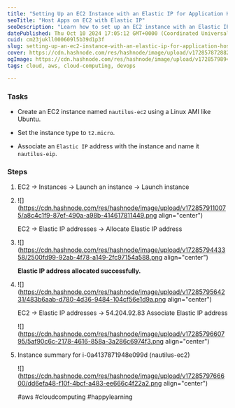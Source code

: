 ```yaml
---
title: "Setting Up an EC2 Instance with an Elastic IP for Application Hosting"
seoTitle: "Host Apps on EC2 with Elastic IP"
seoDescription: "Learn how to set up an EC2 instance with an Elastic IP for application hosting on AWS using Linux AMI and t2.micro type"
datePublished: Thu Oct 10 2024 17:05:12 GMT+0000 (Coordinated Universal Time)
cuid: cm23jukll000609l5b39d1p3f
slug: setting-up-an-ec2-instance-with-an-elastic-ip-for-application-hosting
cover: https://cdn.hashnode.com/res/hashnode/image/upload/v1728578728820/ff108ed5-8a26-4009-a7c6-dffa993fe17b.png
ogImage: https://cdn.hashnode.com/res/hashnode/image/upload/v1728579894180/2bf3c782-d3e7-45cc-abf0-66f450b233fe.png
tags: cloud, aws, cloud-computing, devops

---
```


### Tasks

* Create an EC2 instance named `nautilus-ec2` using a Linux AMI like Ubuntu.
    
* Set the instance type to `t2.micro`.
    
* Associate an `Elastic IP` address with the instance and name it `nautilus-eip`.
    

### Steps

1. EC2 → Instances → Launch an instance → Launch instance
    
2. ![](https://cdn.hashnode.com/res/hashnode/image/upload/v1728579110075/a8c4c1f9-87ef-490a-a98b-414617811449.png align="center")
    
    EC2 → Elastic IP addresses → Allocate Elastic IP address
    
3. ![](https://cdn.hashnode.com/res/hashnode/image/upload/v1728579443358/2500fd99-92ab-4f78-a149-2fc97154a588.png align="center")
    
    **Elastic IP address allocated successfully.**
    
4. ![](https://cdn.hashnode.com/res/hashnode/image/upload/v1728579564231/483b6aab-d780-4d36-9484-104cf56e1d9a.png align="center")
    
    EC2 → Elastic IP addresses → 54.204.92.83 Associate Elastic IP address
    
    ![](https://cdn.hashnode.com/res/hashnode/image/upload/v1728579660795/5af90c6c-2178-4616-858a-3a286c6974f3.png align="center")
    
5. Instance summary for i-0a4137871948e099d (nautilus-ec2)
    
    ![](https://cdn.hashnode.com/res/hashnode/image/upload/v1728579766600/dd6efa48-f10f-4bcf-a483-ee666c4f22a2.png align="center")
    
    #aws #cloudcomputing #happylearning